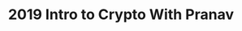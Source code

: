 ---
credit:
- Pranav Goel
featured: false
recording: ''
slides: 2019_intro_to_crypto_with_pranav.pdf
tags:
- Cryptography
- XOR encryption
- RSA encryption
time_close: ''
time_start: 2019-10-11T02:15:00.000000Z
title: 2019 Intro to Crypto With Pranav
week_number: 0
---